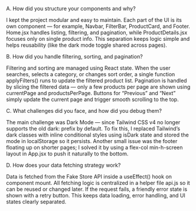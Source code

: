 A. How did you structure your components and why?

I kept the project modular and easy to maintain.
Each part of the UI is its own component — for example, Navbar, FilterBar, ProductCard, and Footer.
Home.jsx handles listing, filtering, and pagination, while ProductDetails.jsx focuses only on single product info.
This separation keeps logic simple and helps reusability (like the dark mode toggle shared across pages).

B. How did you handle filtering, sorting, and pagination?

Filtering and sorting are managed using React state.
When the user searches, selects a category, or changes sort order, a single function applyFilters() runs to update the filtered product list.
Pagination is handled by slicing the filtered data — only a few products per page are shown using currentPage and productsPerPage.
Buttons for “Previous” and “Next” simply update the current page and trigger smooth scrolling to the top.

C. What challenges did you face, and how did you debug them?

The main challenge was Dark Mode — since Tailwind CSS v4 no longer supports the old dark: prefix by default.
To fix this, I replaced Tailwind’s dark classes with inline conditional styles using isDark state and stored the mode in localStorage so it persists.
Another small issue was the footer floating up on shorter pages; I solved it by using a flex-col min-h-screen layout in App.jsx to push it naturally to the bottom.

D. How does your data fetching strategy work?

Data is fetched from the Fake Store API inside a useEffect() hook on component mount.
All fetching logic is centralized in a helper file api.js so it can be reused or changed later.
If the request fails, a friendly error state is shown with a retry button.
This keeps data loading, error handling, and UI states clearly separated.